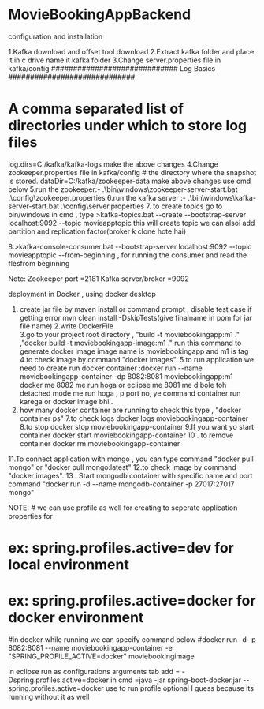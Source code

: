 # MovieBookingAppBackend
configuration and installation

1.Kafka download and offset tool download
2.Extract kafka folder and place it in c drive name it kafka folder
3.Change server.properties file in kafka/config  ############################# Log Basics #############################
# A comma separated list of directories under which to store log files
log.dirs=C:/kafka/kafka-logs
make the above changes
4.Change zookeeper.properties file in kafka/config # the directory where the snapshot is stored.
dataDir=C:/kafka/zookeeper-data
make above changes
use cmd below
5.run the zookeeper:- .\bin\windows\zookeeper-server-start.bat .\config\zookeeper.properties
6.run the kafka server :- .\bin\windows\kafka-server-start.bat .\config\server.properties
7. to create topics go to bin/windows in cmd , type >kafka-topics.bat --create --bootstrap-server localhost:9092 --topic movieapptopic
this will create topic 
we can alsoi add partition and replication factor(broker k clone hote hai)

8.>kafka-console-consumer.bat --bootstrap-server localhost:9092 --topic movieapptopic --from-beginning   ,
for running the consumer and read the flesfrom beginning

Note:
Zookeeper port =2181
Kafka server/broker =9092


deployment in Docker , using docker desktop 
1. create jar file by maven install or command prompt , disable test case if getting error mvn clean install -DskipTests(give finalname in pom for jar file name)
2.write DockerFile   
3.go to your project root directory , "build -t moviebookingapp:m1 ." ,"docker build -t moviebookingapp-image:m1 ." run this command to generate docker image  image name is moviebookingapp 
and m1 is tag
4.to check image by command "docker images".
5.to run application we need to create run docker container  :docker run --name moviebookingapp-container -dp 8082:8081 moviebookingapp:m1
docker me 8082 me run hoga or eclipse me 8081 me d bole toh detached mode me run hoga , p port no, 
ye command container run karega or docker image bhi .
6. how many docker container are running to check this type , "docker container ps"
7.to check logs docker  logs  moviebookingapp-container
8.to stop docker stop moviebookingapp-container
9.If you want yo start container docker start moviebookingapp-container
10 . to remove container docker rm moviebookingapp-container

11.To connect application with mongo , you can type command "docker pull mongo" or "docker pull mongo:latest"
12.to check image by command "docker images".
13 . Start mongodb container with specific name and port command "docker run -d --name mongodb-container -p 27017:27017 mongo"

NOTE: # we can use profile as well for creating to seperate application properties for
# ex: spring.profiles.active=dev for local environment
# ex: spring.profiles.active=docker for docker environment
#in docker while running we can specify command below
#docker run -d -p 8082:8081 --name moviebookingapp-container -e "SPRING_PROFILE_ACTIVE=docker" moviebookingimage

in eclipse run as configurations arguments tab add = -Dspring.profiles.active=docker
in cmd =java -jar spring-boot-docker.jar --spring.profiles.active=docker use to run profile optional I guess because its running without it as well

